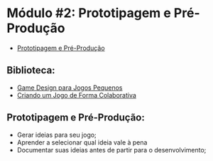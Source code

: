 # Módulo #2: Prototipagem e Pré-Produção

- [Prototipagem e Pré-Produção](#prototipagem-e-pré-produção)

## Biblioteca:

- [Game Design para Jogos Pequenos](./game-design-para-jogos-pequenos)
- [Criando um Jogo de Forma Colaborativa](./criando-um-jogo-de-forma-colaborativa)

## Prototipagem e Pré-Produção:

- Gerar ideias para seu jogo;
- Aprender a selecionar qual ideia vale à pena
- Documentar suas ideias antes de partir para o desenvolvimento;
